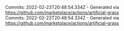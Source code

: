 Commits: 2022-02-23T20:48:54.334Z - Generated via https://github.com/marketplace/actions/artificial-grass
<br>
Commits: 2022-02-23T20:48:54.334Z - Generated via https://github.com/marketplace/actions/artificial-grass
<br>
